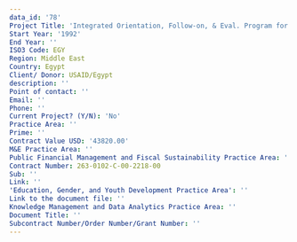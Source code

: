 ```yaml
---
data_id: '78'
Project Title: 'Integrated Orientation, Follow-on, & Eval. Program for Participant Training'
Start Year: '1992'
End Year: ''
ISO3 Code: EGY
Region: Middle East
Country: Egypt
Client/ Donor: USAID/Egypt
description: ''
Point of contact: ''
Email: ''
Phone: ''
Current Project? (Y/N): 'No'
Practice Area: ''
Prime: ''
Contract Value USD: '43820.00'
M&E Practice Area: ''
Public Financial Management and Fiscal Sustainability Practice Area: ''
Contract Number: 263-0102-C-00-2218-00
Sub: ''
Link: ''
'Education, Gender, and Youth Development Practice Area': ''
Link to the document file: ''
Knowledge Management and Data Analytics Practice Area: ''
Document Title: ''
Subcontract Number/Order Number/Grant Number: ''
---
```


